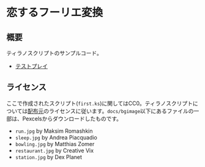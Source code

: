 # 恋するフーリエ変換

## 概要

ティラノスクリプトのサンプルコード。

* [テストプレイ](https://arad166.github.io/tyrano_sample/)

## ライセンス

ここで作成されたスクリプト(`first.ks`)に関してはCC0。ティラノスクリプトについては[配布元](https://tyrano.jp/)のライセンスに従います。`docs/bgimage`以下にあるファイルの一部は、Pexcelsからダウンロードしたものです。

* `run.jpg` by Maksim Romashkin
* `sleep.jpg` by Andrea Piacquadio
* `bowling.jpg` by Matthias Zomer
* `restaurant.jpg` by Creative Vix
* `station.jpg` by Dex Planet
